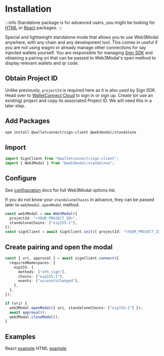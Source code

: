 # Installation

:::info
Standalone package is for advanced users, you might be looking for [HTML](../html-js/installation.md) or [React](../react/installation.md) packages.
:::

Special and lightweight standalone mode that allows you to use Web3Modal anywhere, with any chain and any development tool. This comes in useful if you are not using wagmi or already manage other connections for say injected wallets yourself. You are responsible for managing [Sign SDK](../../api/sign.md) and obtaining a pairing uri that can be passed to Web3Modal's open method to display relevant wallets and qr code.

## Obtain Project ID

Unlike previously, `projectId` is required here as it is also used by Sign SDK. Head over to [WalletConnect Cloud](https://cloud.walletconnect.com/) to sign in or sign up. Create (or use an existing) project and copy its associated Project ID. We will need this in a later step.

## Add Packages

```bash npm2yarn
npm install @walletconnect/sign-client @web3modal/standalone
```

## Import

```ts
import SignClient from "@walletconnect/sign-client";
import { Web3Modal } from "@web3modal/standalone";
```

## Configure

See [configuration](../configuration.md) docs for full Web3Modal options list.

If you do not know your `standaloneChains` in advance, they can be passed later to `web3modal.openModal` method.

```ts
const web3Modal = new Web3Modal({
  projectId: "<YOUR_PROJECT_ID>",
  standaloneChains: ["eip155:1"],
});
const signClient = await SignClient.init({ projectId: "<YOUR_PROJECT_ID>" });
```

## Create pairing and open the modal

```ts
const { uri, approval } = await signClient.connect({
  requiredNamespaces: {
    eip155: {
      methods: ["eth_sign"],
      chains: ["eip155:1"],
      events: ["accountsChanged"],
    },
  },
});

if (uri) {
  web3Modal.openModal({ uri, standaloneChains: ["eip155:1"] });
  await approval();
  web3Modal.closeModal();
}
```

## Examples

React [example](https://github.com/WalletConnect/web3modal/tree/V2/examples/react-standalone)
HTML [example](https://github.com/WalletConnect/web3modal/tree/V2/examples/html-standalone)
